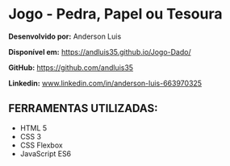 # Jogo - Pedra, Papel ou Tesoura

**Desenvolvido por:** Anderson Luis

**Disponível em:** https://andluis35.github.io/Jogo-Dado/

**GitHub:** https://github.com/andluis35

**Linkedin:** www.linkedin.com/in/anderson-luis-663970325

## FERRAMENTAS UTILIZADAS:
* HTML 5
* CSS 3
* CSS Flexbox
* JavaScript ES6
